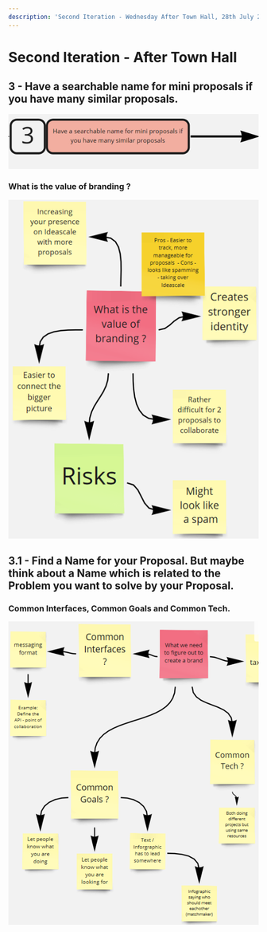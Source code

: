 ```yaml
---
description: 'Second Iteration - Wednesday After Town Hall, 28th July 2021'
---
```


# Second Iteration - After Town Hall

## 3 - Have a searchable name for mini proposals if you have many similar proposals.

![3 - Have a searchable name for mini proposals if you have many similar proposals.](../.gitbook/assets/2021-07-29.png)

### What is the value of branding ?

![What is the value of branding ?](../.gitbook/assets/2021-07-29-1-.png)

## 3.1 - Find a Name for your Proposal. But maybe think about a Name which is related to the Problem you want to solve by your Proposal.

### Common Interfaces, Common Goals and Common Tech.

![Common Interfaces, Common Goals and Common Tech](../.gitbook/assets/2021-07-29-2-.png)





